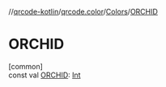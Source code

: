 //[qrcode-kotlin](../../../index.md)/[qrcode.color](../index.md)/[Colors](index.md)/[ORCHID](-o-r-c-h-i-d.md)

# ORCHID

[common]\
const val [ORCHID](-o-r-c-h-i-d.md): [Int](https://kotlinlang.org/api/latest/jvm/stdlib/kotlin-stdlib/kotlin/-int/index.html)
